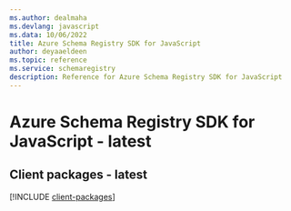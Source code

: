 ```yaml
---
ms.author: dealmaha
ms.devlang: javascript
ms.data: 10/06/2022
title: Azure Schema Registry SDK for JavaScript
author: deyaaeldeen
ms.topic: reference
ms.service: schemaregistry
description: Reference for Azure Schema Registry SDK for JavaScript
---
```

# Azure Schema Registry SDK for JavaScript - latest

## Client packages - latest
[!INCLUDE [client-packages](schema-registry-client-index.md)]